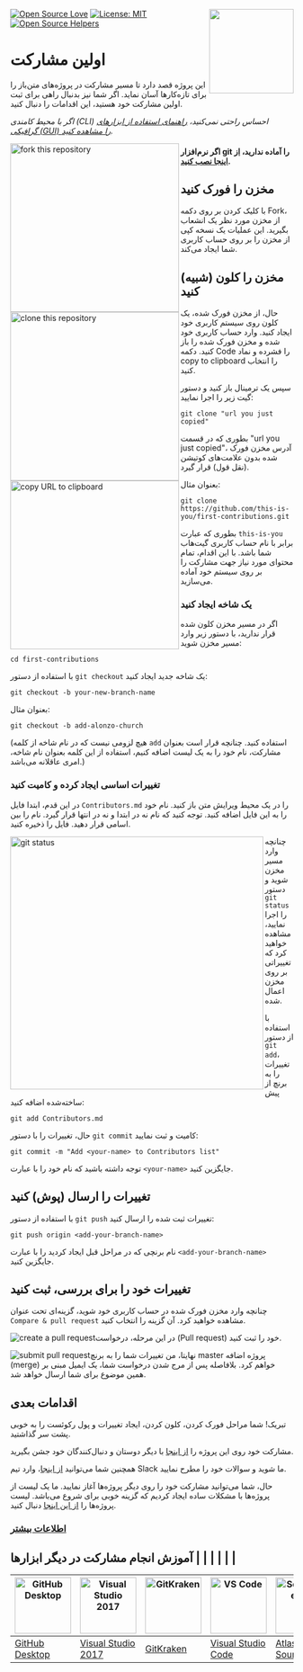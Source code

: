 [![Open Source Love](https://firstcontributions.github.io/open-source-badges/badges/open-source-v1/open-source.svg)](https://github.com/firstcontributions/open-source-badges)
[<img align="right" width="150" src="https://firstcontributions.github.io/assets/Readme/join-slack-team.png">](https://join.slack.com/t/firstcontributors/shared_invite/zt-1hg51qkgm-Xc7HxhsiPYNN3ofX2_I8FA)
[![License: MIT](https://img.shields.io/badge/License-MIT-green.svg)](https://opensource.org/licenses/MIT)
[![Open Source Helpers](https://www.codetriage.com/roshanjossey/first-contributions/badges/users.svg)](https://www.codetriage.com/roshanjossey/first-contributions)

<p align="right">

# اولین مشارکت
این پروژه قصد دارد تا مسیر مشارکت در پروژه‌های متن‌باز را برای تازه‌کارها آسان نماید. اگر شما نیز بدنبال راهی برای ثبت اولین مشارکت خود هستید، این اقدامات را دنبال کنید.

_اگر با محیط کامندی (CLI) احساس راحتی نمی‌کنید، [راهنمای استفاده از ابزارهای گرافیکی (GUI) را مشاهده کنید](#آموزش-انجام-مشارکت-در-دیگر-ابزارها)._

<img align="left" width="300" src="https://firstcontributions.github.io/assets/Readme/fork.png" alt="fork this repository" />

#### اگر نرم‌افزار git را آماده ندارید، [از اینجا نصب کنید](https://help.github.com/articles/set-up-git/).

## مخزن را فورک کنید
با کلیک کردن بر روی دکمه Fork، از مخزن مورد نظر یک انشعاب بگیرید. این عملیات یک نسخه کپی از مخزن را بر روی حساب کاربری شما ایجاد می‌کند.

## مخزن را کلون (شبیه) کنید

<img align="left" width="300" src="https://firstcontributions.github.io/assets/Readme/clone.png" alt="clone this repository" />

حال، از مخزن فورک شده، یک کلون روی سیستم کاربری خود ایجاد کنید. وارد حساب کاربری خود شده و مخزن فورک شده را باز کنید. دکمه Code را فشرده و نماد copy to clipboard را انتخاب کنید.

سپس یک ترمینال باز کنید و دستور گیت زیر را اجرا نمایید:
```
git clone "url you just copied"
```
بطوری که در قسمت "url you just copied"، آدرس مخزن فورک شده بدون علامت‌های کوتیشن (نقل قول) قرار گیرد.

<img align="left" width="300" src="https://firstcontributions.github.io/assets/Readme/copy-to-clipboard.png" alt="copy URL to clipboard" />

بعنوان مثال:
```
git clone https://github.com/this-is-you/first-contributions.git
```
بطوری که عبارت `this-is-you` برابر با نام حساب کاربری گیت‌هاب شما باشد. با این اقدام، تمام محتوای مورد نیاز جهت مشارکت را بر روی سیستم خود آماده می‌سازید.

### یک شاخه ایجاد کنید
اگر در مسیر مخزن کلون شده قرار ندارید، با دستور زیر وارد مسیر مخزن شوید:
```
cd first-contributions
```
با استفاده از دستور `git checkout` یک شاخه جدید ایجاد کنید:
```
git checkout -b your-new-branch-name
```
بعنوان مثال:
```
git checkout -b add-alonzo-church
```
(هیچ لزومی نیست که در نام شاخه از کلمه `add` استفاده کنید. چنانچه قرار است بعنوان مشارکت، نام خود را به یک لیست اضافه کنیم، استفاده از این کلمه بعنوان نام شاخه، امری عاقلانه می‌باشد.)

### تغییرات اساسی ایجاد کرده و کامیت کنید
در این قدم، ابتدا فایل `Contributors.md` را در یک محیط ویرایش متن باز کنید. نام خود را به این فایل اضافه کنید. توجه کنید که نام نه در ابتدا و نه در انتها قرار گیرد. نام را بین اسامی قرار دهید. فایل را ذخیره کنید.

<img align="left" width="450" src="https://firstcontributions.github.io/assets/Readme/git-status.png" alt="git status" />

چنانچه وارد مسیر مخزن شوید و دستور `git status` را اجرا نمایید، مشاهده خواهید کرد که تغییراتی بر روی مخزن اعمال شده.

با استفاده از دستور `git add`، تغییرات را به برنچ از پیش ساخته‌شده اضافه کنید:
```
git add Contributors.md
```  

حال، تغییرات را با دستور `git commit` کامیت و ثبت نمایید:
```
git commit -m "Add <your-name> to Contributors list"
```
توجه داشته باشید که نام خود را با عبارت `<your-name>` جایگزین کنید.

## تغییرات را ارسال (پوش) کنید
با استفاده از دستور `git push` تغییرات ثبت شده را ارسال کنید:
```
git push origin <add-your-branch-name>
```
نام برنچی که در مراحل قبل ایجاد کردید را با عبارت `<add-your-branch-name>` جایگزین کنید.

## تغییرات خود را برای بررسی، ثبت کنید
چنانچه وارد مخزن فورک شده در حساب کاربری خود شوید، گزینه‌ای تحت عنوان `Compare & pull request` مشاهده خواهید کرد. آن گزینه را انتخاب کنید.

<img style="float: left;" src="https://firstcontributions.github.io/assets/Readme/compare-and-pull.png" alt="create a pull request" />

در این مرحله، درخواست (Pull request) خود را ثبت کنید.

<img style="float: left;" src="https://firstcontributions.github.io/assets/Readme/submit-pull-request.png" alt="submit pull request" />

نهایتا، من تغییرات شما را به برنچ master پروژه اضافه (merge) خواهم کرد. بلافاصله پس از مرج شدن درخواست شما، یک ایمیل مبنی بر همین موضوع برای شما ارسال خواهد شد.

## اقدامات بعدی
تبریک! شما مراحل فورک کردن، کلون کردن، ایجاد تغییرات و پول رکوئست را به خوبی پشت سر گذاشتید.

مشارکت خود روی این پروژه را [از اینجا](https://firstcontributions.github.io/#social-share) با دیگر دوستان و دنبال‌کنندگان خود جشن بگیرید.

همچنین شما می‌توانید [از اینجا](https://join.slack.com/t/firstcontributors/shared_invite/zt-1hg51qkgm-Xc7HxhsiPYNN3ofX2_I8FA)، وارد تیم Slack ما شوید و سوالات خود را مطرح نمایید.

حال، شما می‌توانید مشارکت خود را روی دیگر پروژه‌ها آغاز نمایید. ما یک لیست از پروژه‌ها با مشکلات ساده ایجاد کردیم که گزینه خوبی برای شروع می‌باشد. لیست پروژه‌ها را [از این اینجا](https://firstcontributions.github.io/#project-list) دنبال کنید.

### [اطلاعات بیشتر](additional-material/git_workflow_scenarios/additional-material.md)

## آموزش انجام مشارکت در دیگر ابزارها                                                                                                                                                         |                                                                                                                                                                                                     |                                                                                                                                                                                              |                                                                                                                                                                                              |                                                                                                                                                                                                              |                                                                                                                                                                                                                                  |
| <a href="../gui-tool-tutorials/github-desktop-tutorial.md"><img alt="GitHub Desktop" src="https://desktop.github.com/images/desktop-icon.svg" width="100"></a> | <a href="../gui-tool-tutorials/github-windows-vs2017-tutorial.md"><img alt="Visual Studio 2017" src="https://upload.wikimedia.org/wikipedia/commons/c/cd/Visual_Studio_2017_Logo.svg" width="100"></a> | <a href="../gui-tool-tutorials/gitkraken-tutorial.md"><img alt="GitKraken" src="https://firstcontributions.github.io/assets/gui-tool-tutorials/gitkraken-tutorial/gk-icon.png" width="100"></a> | <a href="../gui-tool-tutorials/github-windows-vs-code-tutorial.md"><img alt="VS Code" src="https://upload.wikimedia.org/wikipedia/commons/2/2d/Visual_Studio_Code_1.18_icon.svg" width=100></a> | <a href="../gui-tool-tutorials/sourcetree-macos-tutorial.md"><img alt="Sourcetree App" src="https://wac-cdn.atlassian.com/dam/jcr:81b15cde-be2e-4f4a-8af7-9436f4a1b431/Sourcetree-icon-blue.svg" width=100></a> | <a href="../gui-tool-tutorials/github-windows-intellij-tutorial.md"><img alt="IntelliJ IDEA" src="https://upload.wikimedia.org/wikipedia/commons/thumb/9/9c/IntelliJ_IDEA_Icon.svg/512px-IntelliJ_IDEA_Icon.svg.png" width=100></a> |
| --- | --- | --- | --- | --- | --- |
| [GitHub Desktop](../gui-tool-tutorials/github-desktop-tutorial.md) | [Visual Studio 2017](../gui-tool-tutorials/github-windows-vs2017-tutorial.md) | [GitKraken](../gui-tool-tutorials/gitkraken-tutorial.md) | [Visual Studio Code](../gui-tool-tutorials/github-windows-vs-code-tutorial.md) | [Atlassian Sourcetree](../gui-tool-tutorials/sourcetree-macos-tutorial.md) | [IntelliJ IDEA](../gui-tool-tutorials/github-windows-intellij-tutorial.md) |

</p>
